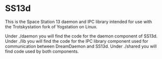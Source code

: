 # SS13d
This is the Space Station 13 daemon and IPC library intended for use with the Trotskystation fork of Yogstation on Linux.

Under ./daemon you will find the code for the daemon component of SS13d.
Under ./lib you will find the code for the IPC library component used for communication between DreamDaemon and SS13d.
Under ./shared you will find code used by both components.
